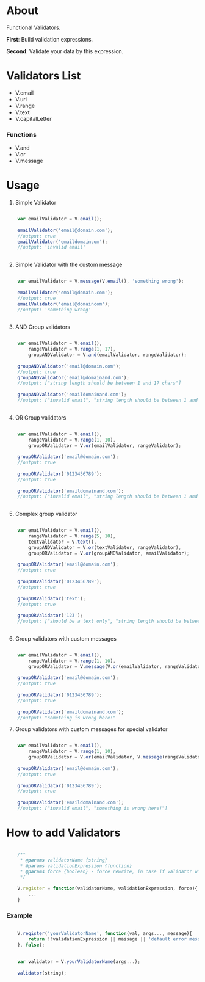 # About

Functional Validators. 

**First**: Build validation expressions.

**Second**: Validate your data by this expression.

# Validators List

* V.email
* V.url
* V.range
* V.text
* V.capitalLetter

### Functions

* V.and
* V.or
* V.message


# Usage

1) Simple Validator 
```javascript

	var emailValidator = V.email();
    
	emailValidator('email@domain.com'); 
    //output: true
   	emailValidator('emaildomaincom'); 
    //output: 'invalid email'
    
```
2) Simple Validator with the custom message 
```javascript

	var emailValidator = V.message(V.email(), 'something wrong');
    
	emailValidator('email@domain.com'); 
    //output: true
   	emailValidator('email@domaincom'); 
    //output: 'something wrong'
    
```

3) AND Group validators
```javascript

	var emailValidator = V.email(),
    	rangeValidator = V.range(1, 17),
    	groupANDValidator = V.and(emailValidator, rangeValidator);
        
	groupANDValidator('email@domain.com');
    //output: true
   	groupANDValidator('email@domainand.com');
    //output: ["string length should be between 1 and 17 chars"]
    
    groupANDValidator('emaildomainand.com');
    //output: ["invalid email", "string length should be between 1 and 17 chars"]
    
```

4) OR Group validators
```javascript

	var emailValidator = V.email(),
    	rangeValidator = V.range(1, 10),
    	groupORValidator = V.or(emailValidator, rangeValidator);
        
	groupORValidator('email@domain.com');
    //output: true
   	
    groupORValidator('0123456789');
    //output: true
    
    groupORValidator('emaildomainand.com');
    //output: ["invalid email", "string length should be between 1 and 10 chars"]
    
```

5) Complex group validator
```javascript

	var emailValidator = V.email(),
    	rangeValidator = V.range(5, 10),
        textValidator = V.text(),
    	groupANDValidator = V.or(textValidator, rangeValidator),
        groupORValidator = V.or(groupANDValidator, emailValidator);
        
	groupORValidator('email@domain.com');
    //output: true
   	
    groupORValidator('0123456789');
    //output: true
    
    groupORValidator('text');
    //output: true
    
	groupORValidator('123');
    //output: ["should be a text only", "string length should be between 5 and 10 chars", "invalid email"]
    
```

6) Group validators with custom messages
```javascript

	var emailValidator = V.email(),
    	rangeValidator = V.range(1, 10),
    	groupORValidator = V.message(V.or(emailValidator, rangeValidator), 'something is wrong here!');
        
	groupORValidator('email@domain.com');
    //output: true
   	
    groupORValidator('0123456789');
    //output: true
    
    groupORValidator('emaildomainand.com');
    //output: "something is wrong here!"

```

7) Group validators with custom messages for special validator
```javascript

	var emailValidator = V.email(),
    	rangeValidator = V.range(1, 10),
    	groupORValidator = V.or(emailValidator, V.message(rangeValidator, 'something is wrong here!'));
        
	groupORValidator('email@domain.com');
    //output: true
   	
    groupORValidator('0123456789');
    //output: true
    
    groupORValidator('emaildomainand.com');
    //output: ["invalid email", "something is wrong here!"]

```

# How to add Validators

 
```javascript

    /**
     * @params validatorName {string}
     * @params validationExpression {function}
     * @params force {boolean} - force rewrite, in case if validator with current name already exists
     */
     
    V.register = function(validatorName, validationExpression, force){
        ...
    }

```
 
### Example

```javascript

    V.register('yourValidatorName', function(val, args..., message){
        return !!validationExpression || massage || 'default error message';
    }, false);
     
    
    var validator = V.yourValidatorName(args...);
    
    validator(string);

```
